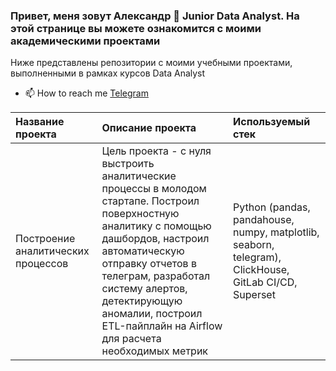 ### Привет, меня зовут Александр 👋 Junior Data Analyst. На этой странице вы можете ознакомится с моими академическими проектами
Ниже представлены репозитории с моими учебными проектами, выполненными в рамках курсов Data Analyst

- 📫 How to reach me [Telegram](https://t.me/quentinquarantino)

Название проекта | 	Описание проекта | 	Используемый стек
:----|:----------|:--------
Построение аналитических процессов | Цель проекта - с нуля выстроить аналитические процессы в молодом стартапе. Построил поверхностную аналитику с помощью дашбордов, настроил автоматическую отправку отчетов в телеграм, разработал систему алертов, детектирующую аномалии, построил ETL-пайплайн на Airflow для расчета необходимых метрик | Python (pandas, pandahouse, numpy, matplotlib, seaborn, telegram), ClickHouse, GitLab CI/CD, Superset
<!---
alexandr111zzz/alexandr111zzz is a ✨ special ✨ repository because its `README.md` (this file) appears on your GitHub profile.
You can click the Preview link to take a look at your changes.
--->

